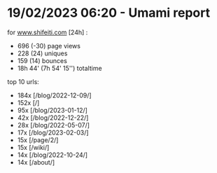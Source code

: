 # 19/02/2023 06:20 - Umami report
for www.shifeiti.com [24h] :

 - 696 (-30) page views
 - 228 (24) uniques
 - 159 (14) bounces
 - 18h 44'  (7h 54' 15'') totaltime


top 10 urls:
 - 184x [/blog/2022-12-09/]
 - 152x [/]
 - 95x [/blog/2023-01-12/]
 - 42x [/blog/2022-12-22/]
 - 28x [/blog/2022-05-07/]
 - 17x [/blog/2023-02-03/]
 - 15x [/page/2/]
 - 15x [/wiki/]
 - 14x [/blog/2022-10-24/]
 - 14x [/about/]


